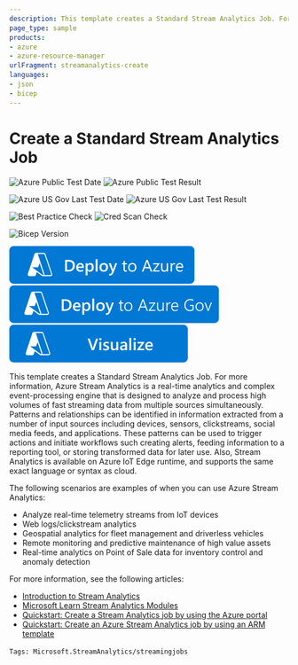 ```yaml
---
description: This template creates a Standard Stream Analytics Job. For more information, Azure Stream Analytics is a real-time analytics and complex event-processing engine that is designed to analyze and process high volumes of fast streaming data from multiple sources simultaneously. Patterns and relationships can be identified in information extracted from a number of input sources including devices, sensors, clickstreams, social media feeds, and applications. These patterns can be used to trigger actions and initiate workflows such creating alerts, feeding information to a reporting tool, or storing transformed data for later use. Also, Stream Analytics is available on Azure IoT Edge runtime, and supports the same exact language or syntax as cloud.
page_type: sample
products:
- azure
- azure-resource-manager
urlFragment: streamanalytics-create
languages:
- json
- bicep
---
```

# Create a Standard Stream Analytics Job

![Azure Public Test Date](https://azurequickstartsservice.blob.core.windows.net/badges/quickstarts/microsoft.streamanalytics/streamanalytics-create/PublicLastTestDate.svg)
![Azure Public Test Result](https://azurequickstartsservice.blob.core.windows.net/badges/quickstarts/microsoft.streamanalytics/streamanalytics-create/PublicDeployment.svg)

![Azure US Gov Last Test Date](https://azurequickstartsservice.blob.core.windows.net/badges/quickstarts/microsoft.streamanalytics/streamanalytics-create/FairfaxLastTestDate.svg)
![Azure US Gov Last Test Result](https://azurequickstartsservice.blob.core.windows.net/badges/quickstarts/microsoft.streamanalytics/streamanalytics-create/FairfaxDeployment.svg)

![Best Practice Check](https://azurequickstartsservice.blob.core.windows.net/badges/quickstarts/microsoft.streamanalytics/streamanalytics-create/BestPracticeResult.svg)
![Cred Scan Check](https://azurequickstartsservice.blob.core.windows.net/badges/quickstarts/microsoft.streamanalytics/streamanalytics-create/CredScanResult.svg)

![Bicep Version](https://azurequickstartsservice.blob.core.windows.net/badges/quickstarts/microsoft.streamanalytics/streamanalytics-create/BicepVersion.svg)

[![Deploy To Azure](https://raw.githubusercontent.com/Azure/azure-quickstart-templates/master/1-CONTRIBUTION-GUIDE/images/deploytoazure.svg?sanitize=true)](https://portal.azure.com/#create/Microsoft.Template/uri/https%3A%2F%2Fraw.githubusercontent.com%2FAzure%2Fazure-quickstart-templates%2Fmaster%2Fquickstarts%2Fmicrosoft.streamanalytics%2Fstreamanalytics-create%2Fazuredeploy.json)
[![Deploy To Azure US Gov](https://raw.githubusercontent.com/Azure/azure-quickstart-templates/master/1-CONTRIBUTION-GUIDE/images/deploytoazuregov.svg?sanitize=true)](https://portal.azure.us/#create/Microsoft.Template/uri/https%3A%2F%2Fraw.githubusercontent.com%2FAzure%2Fazure-quickstart-templates%2Fmaster%2Fquickstarts%2Fmicrosoft.streamanalytics%2Fstreamanalytics-create%2Fazuredeploy.json)
[![Visualize](https://raw.githubusercontent.com/Azure/azure-quickstart-templates/master/1-CONTRIBUTION-GUIDE/images/visualizebutton.svg?sanitize=true)](http://armviz.io/#/?load=https%3A%2F%2Fraw.githubusercontent.com%2FAzure%2Fazure-quickstart-templates%2Fmaster%2Fquickstarts%2Fmicrosoft.streamanalytics%2Fstreamanalytics-create%2Fazuredeploy.json)

This template creates a Standard Stream Analytics Job. For more information, Azure Stream Analytics is a real-time analytics and complex event-processing engine that is designed to analyze and process high volumes of fast streaming data from multiple sources simultaneously. Patterns and relationships can be identified in information extracted from a number of input sources including devices, sensors, clickstreams, social media feeds, and applications. These patterns can be used to trigger actions and initiate workflows such creating alerts, feeding information to a reporting tool, or storing transformed data for later use. Also, Stream Analytics is available on Azure IoT Edge runtime, and supports the same exact language or syntax as cloud.

The following scenarios are examples of when you can use Azure Stream Analytics:

- Analyze real-time telemetry streams from IoT devices
- Web logs/clickstream analytics
- Geospatial analytics for fleet management and driverless vehicles
- Remote monitoring and predictive maintenance of high value assets
- Real-time analytics on Point of Sale data for inventory control and anomaly detection

For more information, see the following articles:

- [Introduction to Stream Analytics](https://docs.microsoft.com/azure/stream-analytics/stream-analytics-introduction)
- [Microsoft Learn Stream Analytics Modules](https://docs.microsoft.com/learn/browse/?term=Stream%20Analytics)
- [Quickstart: Create a Stream Analytics job by using the Azure portal](https://docs.microsoft.com/azure/stream-analytics/stream-analytics-create-a-job)
- [Quickstart: Create an Azure Stream Analytics job by using an ARM template](https://docs.microsoft.com/azure/stream-analytics/quick-create-azure-resource-manager)

`Tags: Microsoft.StreamAnalytics/streamingjobs`
